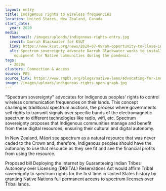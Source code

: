 ```yaml
---
layout: entry
title: Indigenous rights to wireless frequencies
location: United States, New Zealand, Canada
start_date:
  year: 2020
media:
  thumbnail: /images/uploads/indigenous-rights-entry.jpg
  credit: Darrah Blackwater for KSUT
  link: https://www.ksut.org/news/2020-07-09/an-opportunity-to-close-indian-countrys-digital-divide-is-expiring
  alt: Spectrum sovereignty advocate Darrah Blackwater works to install broadband
    equipment for Native communities during the pandemic.
tags:
  - 2020s
clusters: Connection & Access
source: PBS
source_link: https://www.rmpbs.org/blogs/native-lens/advocating-for-indigenous-internet-and-spectrum-sovereignty/
image: /images/uploads/indigenous-rights-open-graph.jpg
---
```

"Spectrum sovereignty" advocates for Indigenous peoples' rights to control wireless communication frequencies on their lands. This concept challenges traditional spectrum auctions, the process where governments sell rights to transmit signals over specific bands of the electromagnetic spectrum to different technologies like radio, wifi, etc. Spectrum sovereignty proposes that Indigenous communities manage and benefit from these digital resources, ensuring their cultural and digital autonomy.

In New Zealand, Māori see spectrum as a natural resource that was never ceded to the Crown and, therefore, Indigenous peoples should have the autonomy to use that resource as they see fit and see the financial profits from using the resource. 

Proposed bill Deploying the Internet by Guaranteeing Indian Tribes Autonomy over Licensing (DIGITAL) Reservations Act would affirm Tribal sovereignty to spectrum rights for the first time in United States history by granting Native Nations full permanent access to spectrum licenses over Tribal lands.